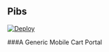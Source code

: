 ## Pibs

[![Deploy](https://www.herokucdn.com/deploy/button.png)](https://heroku.com/deploy)

###A Generic Mobile Cart Portal
